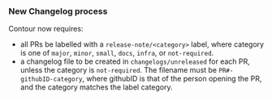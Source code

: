### New Changelog process

Contour now requires:
- all PRs be labelled with a `release-note/<category>` label, where category
is one of `major`, `minor`, `small`, `docs`, `infra`, or `not-required`.
- a changelog file to be created in `changelogs/unreleased`
for each PR, unless the category is `not-required`. The filename must be
`PR#-githubID-category`, where githubID is that of the
person opening the PR, and the category matches the label category.